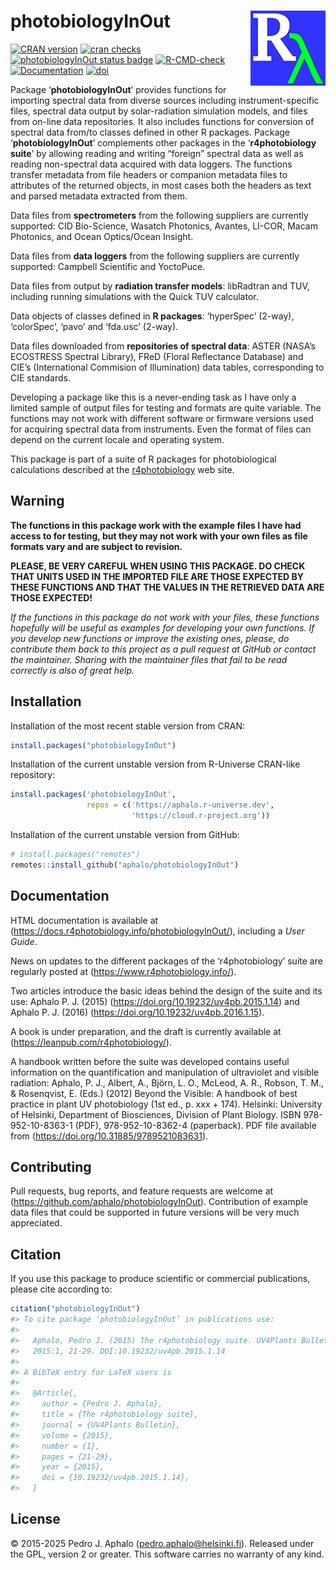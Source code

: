 
# photobiologyInOut <img src="man/figures/logo.png" align="right" width="120" />

<!-- badges: start -->

[![CRAN
version](https://www.r-pkg.org/badges/version-last-release/photobiologyInOut)](https://cran.r-project.org/package=photobiologyInOut)
[![cran
checks](https://badges.cranchecks.info/worst/photobiologyInOut.svg)](https://cran.r-project.org/web/checks/check_results_photobiologyInOut.html)
[![photobiologyInOut status
badge](https://aphalo.r-universe.dev/badges/photobiologyInOut)](https://aphalo.r-universe.dev/photobiologyInOut)
[![R-CMD-check](https://github.com/aphalo/photobiologyInOut/actions/workflows/R-CMD-check.yaml/badge.svg)](https://github.com/aphalo/photobiologyInOut/actions/workflows/R-CMD-check.yaml)
[![Documentation](https://img.shields.io/badge/documentation-photobiologyInOut-informational.svg)](https://docs.r4photobiology.info/photobiologyInOut/)
[![doi](https://img.shields.io/badge/doi-10.32614/CRAN.package.photobiologyInOut-blue.svg)](https://doi.org/10.32614/CRAN.package.photobiologyInOut)
<!-- badges: end -->

Package ‘**photobiologyInOut**’ provides functions for importing
spectral data from diverse sources including instrument-specific files,
spectral data output by solar-radiation simulation models, and files
from on-line data repositories. It also includes functions for
conversion of spectral data from/to classes defined in other R packages.
Package ‘**photobiologyInOut**’ complements other packages in the
‘**r4photobiology suite**’ by allowing reading and writing “foreign”
spectral data as well as reading non-spectral data acquired with data
loggers. The functions transfer metadata from file headers or companion
metadata files to attributes of the returned objects, in most cases both
the headers as text and parsed metadata extracted from them.

Data files from **spectrometers** from the following suppliers are
currently supported: CID Bio-Science, Wasatch Photonics, Avantes,
LI-COR, Macam Photonics, and Ocean Optics/Ocean Insight.

Data files from **data loggers** from the following suppliers are
currently supported: Campbell Scientific and YoctoPuce.

Data files from output by **radiation transfer models**: libRadtran and
TUV, including running simulations with the Quick TUV calculator.

Data objects of classes defined in **R packages**: ‘hyperSpec’ (2-way),
‘colorSpec’, ‘pavo’ and ‘fda.usc’ (2-way).

Data files downloaded from **repositories of spectral data**: ASTER
(NASA’s ECOSTRESS Spectral Library), FReD (Floral Reflectance Database)
and CIE’s (International Commision of Illumination) data tables,
corresponding to CIE standards.

Developing a package like this is a never-ending task as I have only a
limited sample of output files for testing and formats are quite
variable. The functions may not work with different software or firmware
versions used for acquiring spectral data from instruments. Even the
format of files can depend on the current locale and operating system.

This package is part of a suite of R packages for photobiological
calculations described at the
[r4photobiology](https://www.r4photobiology.info) web site.

## Warning

**The functions in this package work with the example files I have had
access to for testing, but they may not work with your own files as file
formats vary and are subject to revision.**

**PLEASE, BE VERY CAREFUL WHEN USING THIS PACKAGE. DO CHECK THAT UNITS
USED IN THE IMPORTED FILE ARE THOSE EXPECTED BY THESE FUNCTIONS AND THAT
THE VALUES IN THE RETRIEVED DATA ARE THOSE EXPECTED!**

*If the functions in this package do not work with your files, these
functions hopefully will be useful as examples for developing your own
functions. If you develop new functions or improve the existing ones,
please, do contribute them back to this project as a pull request at
GitHub or contact the maintainer. Sharing with the maintainer files that
fail to be read correctly is also of great help.*

## Installation

Installation of the most recent stable version from CRAN:

``` r
install.packages("photobiologyInOut")
```

Installation of the current unstable version from R-Universe CRAN-like
repository:

``` r
install.packages('photobiologyInOut', 
                 repos = c('https://aphalo.r-universe.dev', 
                           'https://cloud.r-project.org'))
```

Installation of the current unstable version from GitHub:

``` r
# install.packages("remotes")
remotes::install_github("aphalo/photobiologyInOut")
```

## Documentation

HTML documentation is available at
(<https://docs.r4photobiology.info/photobiologyInOut/>), including a
*User Guide*.

News on updates to the different packages of the ‘r4photobiology’ suite
are regularly posted at (<https://www.r4photobiology.info/>).

Two articles introduce the basic ideas behind the design of the suite
and its use: Aphalo P. J. (2015)
(<https://doi.org/10.19232/uv4pb.2015.1.14>) and Aphalo P. J. (2016)
(<https://doi.org/10.19232/uv4pb.2016.1.15>).

A book is under preparation, and the draft is currently available at
(<https://leanpub.com/r4photobiology/>).

A handbook written before the suite was developed contains useful
information on the quantification and manipulation of ultraviolet and
visible radiation: Aphalo, P. J., Albert, A., Björn, L. O., McLeod, A.
R., Robson, T. M., & Rosenqvist, E. (Eds.) (2012) Beyond the Visible: A
handbook of best practice in plant UV photobiology (1st ed., p. xxx +
174). Helsinki: University of Helsinki, Department of Biosciences,
Division of Plant Biology. ISBN 978-952-10-8363-1 (PDF),
978-952-10-8362-4 (paperback). PDF file available from
(<https://doi.org/10.31885/9789521083631>).

## Contributing

Pull requests, bug reports, and feature requests are welcome at
(<https://github.com/aphalo/photobiologyInOut>). Contribution of example
data files that could be supported in future versions will be very much
appreciated.

## Citation

If you use this package to produce scientific or commercial
publications, please cite according to:

``` r
citation("photobiologyInOut")
#> To cite package ‘photobiologyInOut’ in publications use:
#> 
#>   Aphalo, Pedro J. (2015) The r4photobiology suite. UV4Plants Bulletin,
#>   2015:1, 21-29. DOI:10.19232/uv4pb.2015.1.14
#> 
#> A BibTeX entry for LaTeX users is
#> 
#>   @Article{,
#>     author = {Pedro J. Aphalo},
#>     title = {The r4photobiology suite},
#>     journal = {UV4Plants Bulletin},
#>     volume = {2015},
#>     number = {1},
#>     pages = {21-29},
#>     year = {2015},
#>     doi = {10.19232/uv4pb.2015.1.14},
#>   }
```

## License

© 2015-2025 Pedro J. Aphalo (<pedro.aphalo@helsinki.fi>). Released under
the GPL, version 2 or greater. This software carries no warranty of any
kind.
